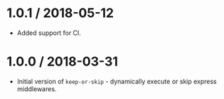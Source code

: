 # 1.0.1 / 2018-05-12

* Added support for CI.

# 1.0.0 / 2018-03-31

* Initial version of `keep-or-skip` - dynamically execute or skip express middlewares.
